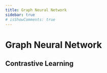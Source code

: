 ```yaml
---
title: Graph Neural Network
sidebar: true
# isShowComments: true
---
```

# Graph Neural Network
<ClientOnly>
<title-pv/>
</ClientOnly>


## Contrastive Learning


## 



## 



<ClientOnly>
  <leave/>
</ClientOnly/>